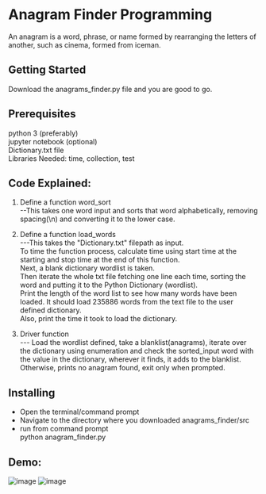 # Anagram Finder Programming

An anagram is a word, phrase, or name formed by rearranging the letters of another, such as cinema, formed from iceman.

## Getting Started

Download the anagrams_finder.py file and you are good to go.

## Prerequisites

python 3 (preferably)<br/>
jupyter notebook (optional)<br/>
Dictionary.txt file<br/>
Libraries Needed: time, collection, test <br/>

## Code Explained:
1. Define a function word_sort<br/>
--This takes one word input and sorts that word alphabetically, removing spacing(\n) and converting it to the lower case.<br/>

2. Define a function load_words<br/>
---This takes the "Dictionary.txt" filepath as input.<br/>
To time the function process, calculate time using start time at the starting and stop time at the end of this function.<br/>
Next, a blank dictionary wordlist is taken. <br/>
Then iterate the whole txt file fetching one line each time, sorting the word and putting it to the Python Dictionary (wordlist).<br/>
Print the length of the word list to see how many words have been loaded. It should load 235886 words from the text file to the user defined dictionary.<br/>
Also, print the time it took to load the dictionary.<br/>

3. Driver function<br/>
--- Load the wordlist defined, take a blanklist(anagrams), iterate over the dictionary using enumeration and check the sorted_input word with the
value in the dictionary, wherever it finds, it adds to the blanklist. Otherwise, prints no anagram found, exit only when prompted. <br/>

## Installing

- Open the terminal/command prompt
- Navigate to the directory where you downloaded anagrams_finder/src
- run from command prompt<br/>
    python anagram_finder.py <br/>

## Demo:
![image](https://user-images.githubusercontent.com/66070119/92318733-3b96cd80-efd6-11ea-955c-0b705217bf6e.png)
![image](https://user-images.githubusercontent.com/66070119/92318810-2b332280-efd7-11ea-99c7-7ac39a7e4efc.png)

